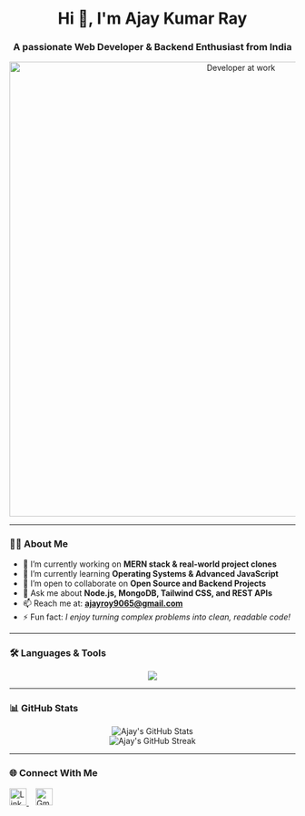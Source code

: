 <h1 align="center">Hi 👋, I'm Ajay Kumar Ray</h1>
<h3 align="center">A passionate Web Developer & Backend Enthusiast from India</h3>

<p align="center">
 <img src="https://cdn.dribbble.com/users/730703/screenshots/6581243/avento.gif" alt="Developer at work" width="800"/>
</p>

---

### 👨‍💻 About Me

- 🔭 I’m currently working on **MERN stack & real-world project clones**
- 🌱 I’m currently learning **Operating Systems & Advanced JavaScript**
- 🤝 I’m open to collaborate on **Open Source and Backend Projects**
- 💬 Ask me about **Node.js, MongoDB, Tailwind CSS, and REST APIs**
- 📫 Reach me at: **ajayroy9065@gmail.com**
- ⚡ Fun fact: *I enjoy turning complex problems into clean, readable code!*

---

### 🛠️ Languages & Tools

<p align="center">
  <img src="https://skillicons.dev/icons?i=html,css,js,react,nodejs,express,mongodb,java,tailwind,bootstrap,git,github,linux,vscode,postman" />
</p>

---

### 📊 GitHub Stats

<p align="center">
  <img src="https://github-readme-stats.vercel.app/api?username=ajay-so&show_icons=true&theme=tokyonight" alt="Ajay's GitHub Stats" />
  <br/>
  <img src="https://streak-stats.demolab.com/?user=ajay-so&theme=tokyonight" alt="Ajay's GitHub Streak" />
</p>

---

### 🌐 Connect With Me

<p align="left">
  <a href="https://www.linkedin.com/in/dev-ajay-kumar" target="_blank">
    <img src="https://cdn-icons-png.flaticon.com/512/174/174857.png" width="30" alt="LinkedIn" />
  </a>
  &nbsp;&nbsp;
  <a href="mailto:ajayroy9065@gmail.com" target="_blank">
    <img src="https://cdn-icons-png.flaticon.com/512/732/732200.png" width="30" alt="Gmail" />
  </a>
</p>
